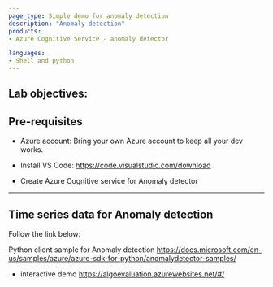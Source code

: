 ```yaml
---
page_type: Simple demo for anomaly detection
description: "Anomaly detection"
products:
- Azure Cognitive Service - anomaly detector

languages:
- Shell and python
---
```



## Lab objectives: 


## Pre-requisites
* Azure account: 
    Bring your own Azure account to keep all your dev works. 
* Install VS Code:
    https://code.visualstudio.com/download

* Create Azure Cognitive service for Anomaly detector 



----------------------------------------------------------------------------

## Time series data for Anomaly detection


Follow the link below: 

Python client sample for Anomaly detection
https://docs.microsoft.com/en-us/samples/azure/azure-sdk-for-python/anomalydetector-samples/

- interactive demo 
https://algoevaluation.azurewebsites.net/#/




